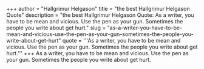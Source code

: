 +++
author = "Hallgrimur Helgason"
title = "the best Hallgrimur Helgason Quote"
description = "the best Hallgrimur Helgason Quote: As a writer, you have to be mean and vicious. Use the pen as your gun. Sometimes the people you write about get hurt."
slug = "as-a-writer-you-have-to-be-mean-and-vicious-use-the-pen-as-your-gun-sometimes-the-people-you-write-about-get-hurt"
quote = '''As a writer, you have to be mean and vicious. Use the pen as your gun. Sometimes the people you write about get hurt.'''
+++
As a writer, you have to be mean and vicious. Use the pen as your gun. Sometimes the people you write about get hurt.
